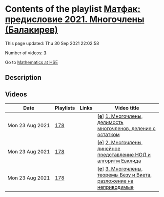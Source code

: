 # Contents of the playlist [Матфак: предисловие 2021. Многочлены (Балакирев)](https://www.youtube.com/playlist?list=PLq3E5oubNNoAY8JnoVX-JFOBnsaI3Vl5V)

This page updated: Thu 30 Sep 2021 22:02:58

Number of videos: [3](#videos)

Go to [Mathematics at HSE](../README.md)

## Description



## Videos

|Date|Playlists|Links|Video title|
|---|---|---|---|
| Mon&nbsp;23&nbsp;Aug&nbsp;2021 | [178](../playlists/178 "Матфак: предисловие 2021. Многочлены (Балакирев)") |  | [[**e**](https://studio.youtube.com/video/HWq1Ct45SKQ/edit "Edit")] [1.  Многочлены, делимость многочленов, деление с остатком](https://www.youtube.com/watch?v=HWq1Ct45SKQ&list=PLq3E5oubNNoAY8JnoVX-JFOBnsaI3Vl5V "Матфак: предисловие 2021") |
| Mon&nbsp;23&nbsp;Aug&nbsp;2021 | [178](../playlists/178 "Матфак: предисловие 2021. Многочлены (Балакирев)") |  | [[**e**](https://studio.youtube.com/video/avLvQnC4-Ds/edit "Edit")] [2.  Многочлены, линейное представление НОД и алгоритм Евклида](https://www.youtube.com/watch?v=avLvQnC4-Ds&list=PLq3E5oubNNoAY8JnoVX-JFOBnsaI3Vl5V) |
| Mon&nbsp;23&nbsp;Aug&nbsp;2021 | [178](../playlists/178 "Матфак: предисловие 2021. Многочлены (Балакирев)") |  | [[**e**](https://studio.youtube.com/video/4n389K4SrP0/edit "Edit")] [3.  Многочлены, теоремы Безу и Виета, разложение на неприводимые](https://www.youtube.com/watch?v=4n389K4SrP0&list=PLq3E5oubNNoAY8JnoVX-JFOBnsaI3Vl5V "Матфак: предисловие 2021") |
